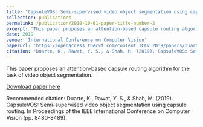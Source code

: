 ```yaml
---
title: "CapsuleVOS: Semi-supervised video object segmentation using capsule routing"
collection: publications
permalink: /publication/2010-10-01-paper-title-number-2
excerpt: 'This paper proposes an attention-based capsule routing algorithm for the task of video object segmentation.'
date: 2019
venue: 'International Conference on Computer Vision'
paperurl: 'https://openaccess.thecvf.com/content_ICCV_2019/papers/Duarte_CapsuleVOS_Semi-Supervised_Video_Object_Segmentation_Using_Capsule_Routing_ICCV_2019_paper.pdf'
citation: 'Duarte, K., Rawat, Y. S., & Shah, M. (2019). CapsuleVOS: Semi-supervised video object segmentation using capsule routing. In Proceedings of the IEEE International Conference on Computer Vision (pp. 8480-8489).'
---
```

This paper proposes an attention-based capsule routing algorithm for the task of video object segmentation.

[Download paper here](https://openaccess.thecvf.com/content_ICCV_2019/papers/Duarte_CapsuleVOS_Semi-Supervised_Video_Object_Segmentation_Using_Capsule_Routing_ICCV_2019_paper.pdf)

Recommended citation: Duarte, K., Rawat, Y. S., & Shah, M. (2019). CapsuleVOS: Semi-supervised video object segmentation using capsule routing. In Proceedings of the IEEE International Conference on Computer Vision (pp. 8480-8489).